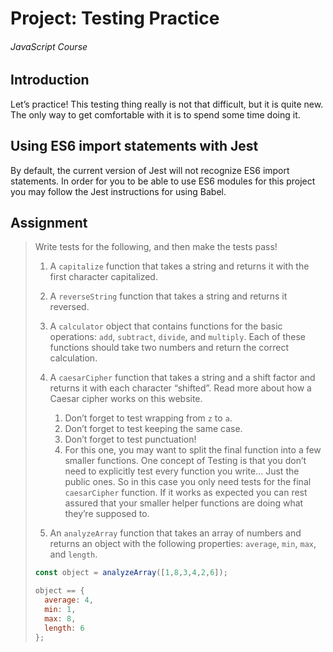 # Project: Testing Practice
###### JavaScript Course

## Introduction
Let’s practice! This testing thing really is not that difficult, but it is quite new. The only way to get comfortable with it is to spend some time doing it.

## Using ES6 import statements with Jest

By default, the current version of Jest will not recognize ES6 import statements. In order for you to be able to use ES6 modules for this project you may follow the Jest instructions for using Babel.

## Assignment
> Write tests for the following, and then make the tests pass!
>
> 1. A `capitalize` function that takes a string and returns it with the first character capitalized.
>
> 1. A `reverseString` function that takes a string and returns it reversed.
> 
> 1. A `calculator` object that contains functions for the basic operations: `add`, `subtract`, `divide`, and `multiply`. Each of these functions should take two numbers and return the correct calculation.
> 
> 1. A `caesarCipher` function that takes a string and a shift factor and returns it with each character “shifted”. Read more about how a Caesar cipher works on this website.
> 
>     1. Don’t forget to test wrapping from `z` to `a`.
>     1. Don’t forget to test keeping the same case.
>     1. Don’t forget to test punctuation!
>     1. For this one, you may want to split the final function into a few smaller functions. One concept of Testing is that you don’t need to explicitly test every function you write… Just the public ones. So in this case you only need tests for the final `caesarCipher` function. If it works as expected you can rest assured that your smaller helper functions are doing what they’re supposed to.
> 1. An `analyzeArray` function that takes an array of numbers and returns an object with the following properties: `average`, `min`, `max`, and `length`.
> 
> ```javascript
> const object = analyzeArray([1,8,3,4,2,6]);
> 
> object == {
>   average: 4,
>   min: 1,
>   max: 8,
>   length: 6
> };
> ```